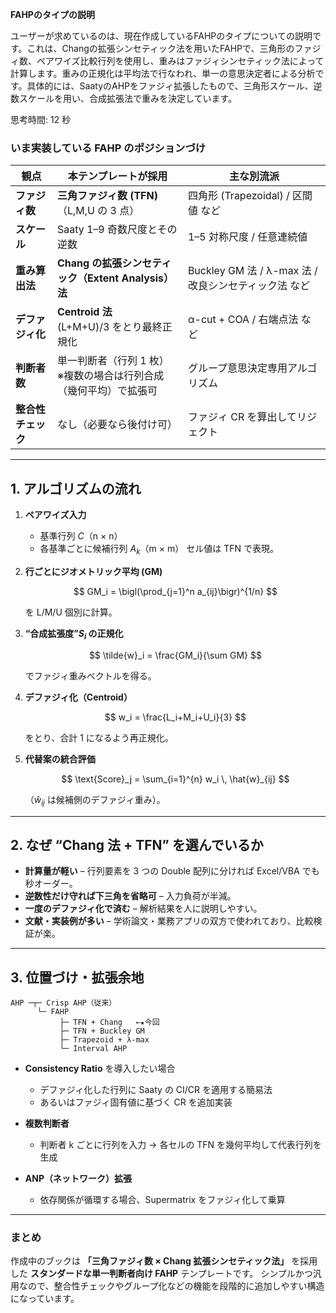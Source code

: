 **FAHPのタイプの説明**

ユーザーが求めているのは、現在作成しているFAHPのタイプについての説明です。これは、Changの拡張シンセティック法を用いたFAHPで、三角形のファジィ数、ペアワイズ比較行列を使用し、重みはファジィシンセティック法によって計算します。重みの正規化は平均法で行なわれ、単一の意思決定者による分析です。具体的には、SaatyのAHPをファジィ拡張したもので、三角形スケール、逆数スケールを用い、合成拡張法で重みを決定しています。


思考時間: 12 秒


### いま実装している FAHP のポジションづけ

| 観点          | 本テンプレートが採用                             | 主な別流派                                  |
| ----------- | -------------------------------------- | -------------------------------------- |
| **ファジィ数**   | **三角ファジィ数 (TFN)**<br>（L,M,U の 3 点）     | 四角形 (Trapezoidal) / 区間値 など             |
| **スケール**    | Saaty 1–9 奇数尺度とその逆数                    | 1–5 対称尺度 / 任意連続値                       |
| **重み算出法**   | **Chang の拡張シンセティック（Extent Analysis）法** | Buckley GM 法 / λ-max 法 / 改良シンセティック法 など |
| **デファジィ化**  | **Centroid 法**<br>(L+M+U)/3 をとり最終正規化   | α-cut + COA / 右端点法 など                  |
| **判断者数**    | 単一判断者（行列 1 枚）<br>※複数の場合は行列合成（幾何平均）で拡張可 | グループ意思決定専用アルゴリズム                       |
| **整合性チェック** | なし（必要なら後付け可）                           | ファジィ CR を算出してリジェクト                     |

---

## 1. アルゴリズムの流れ

1. **ペアワイズ入力**

   * 基準行列 $C$（n × n）
   * 各基準ごとに候補行列 $A_k$（m × m）
     セル値は TFN で表現。
2. **行ごとにジオメトリック平均 (GM)**

   $$
   GM_i = \bigl(\prod_{j=1}^n a_{ij}\bigr)^{1/n}
   $$

   を L/M/U 個別に計算。
3. **“合成拡張度”$S_i$ の正規化**

   $$
   \tilde{w}_i = \frac{GM_i}{\sum GM}
   $$

   でファジィ重みベクトルを得る。
4. **デファジィ化（Centroid）**

   $$
   w_i = \frac{L_i+M_i+U_i}{3}
   $$

   をとり、合計 1 になるよう再正規化。
5. **代替案の統合評価**

   $$
   \text{Score}_j = \sum_{i=1}^{n} w_i \, \hat{w}_{ij}
   $$

   （$\hat{w}_{ij}$ は候補側のデファジィ重み）。

---

## 2. なぜ “Chang 法 + TFN” を選んでいるか

* **計算量が軽い** – 行列要素を 3 つの Double 配列に分ければ Excel/VBA でも秒オーダー。
* **逆数性だけ守れば下三角を省略可** – 入力負荷が半減。
* **一度のデファジィ化で済む** – 解析結果を人に説明しやすい。
* **文献・実装例が多い** – 学術論文・業務アプリの双方で使われており、比較検証が楽。

---

## 3. 位置づけ・拡張余地

```
AHP ─┬─ Crisp AHP（従来）
      └─ FAHP
           ├─ TFN + Chang   ←★今回
           ├─ TFN + Buckley GM
           ├─ Trapezoid + λ-max
           └─ Interval AHP
```

* **Consistency Ratio** を導入したい場合

  * デファジィ化した行列に Saaty の CI/CR を適用する簡易法
  * あるいはファジィ固有値に基づく CR を追加実装
* **複数判断者**

  * 判断者 k ごとに行列を入力 → 各セルの TFN を幾何平均して代表行列を生成
* **ANP（ネットワーク）拡張**

  * 依存関係が循環する場合、Supermatrix をファジィ化して乗算

---

### まとめ

作成中のブックは **「三角ファジィ数 × Chang 拡張シンセティック法」** を採用した **スタンダードな単一判断者向け FAHP** テンプレートです。
シンプルかつ汎用なので、整合性チェックやグループ化などの機能を段階的に追加しやすい構造になっています。
